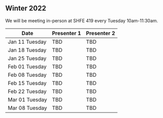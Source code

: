 ## Winter 2022
We will be meeting in-person at SHFE 419 every Tuesday 10am-11:30am.

| Date           | Presenter 1     | Presenter 2 |
|----------------|-----------------|-------------|
| Jan 11 Tuesday | TBD           | TBD      |
| Jan 18 Tuesday | TBD           | TBD      |
| Jan 25 Tuesday | TBD           | TBD       |
| Feb 01 Tuesday | TBD          | TBD    |
| Feb 08 Tuesday | TBD            | TBD      |
| Feb 15 Tuesday | TBD           | TBD       |
| Feb 22 Tuesday | TBD           | TBD       |
| Mar 01 Tuesday | TBD           | TBD      |
| Mar 08 Tuesday | TBD          | TBD    |

